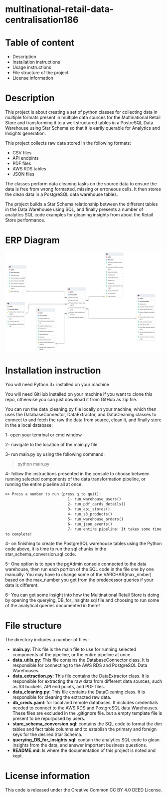 # multinational-retail-data-centralisation186

# Table of content
- Description
- Installation instructions
- Usage instructions
- File structure of the project
- License information
  
# Description
This project is about creating a set of python classes for collecting data in multiple formats present in multiple data sources for the Multinational Retail Store and transforming it to a well structured tables in a PostreSQL Data Warehouse using Star Schema so that it is earily querable for Analytics and Insights generation.

This project collects raw data stored in the following formats:
- CSV files
- API endpints
- PDF files
- AWS RDS tables
- JSON files

The classes perform data cleaning tasks on the source data to ensure the data is free from wrong formatted, missing or erroneous cells. It then stores the clean data in a PostgreSQL data warehouse tables.

The project builds a Star Schema relationship between the different tables in the Data Warehouse using SQL, and finally presents a number of analytics SQL code examples for gleaning insights from about the Retail Store performance.

# ERP Diagram

![screenshot](images/sales_data_schema_ERP.png)

# Installation instruction
You will need Python 3+ installed on your machine

You will need GitHub installed on your machine if you want to clone this repo, otherwise you can just download it from GitHub as zip file.

You can run the data_cleaning.py file locally on your machine, which then uses the DatabaseConnector, DataExtractor, and DataCleaning classes to connect to and fetch the raw the data from source, clean it, and finally store in the a local database:

1- open your temrinal or cmd window

2- navigate to the location of the main.py file

3- run main.py by using the following command:

> python main.py

4- follow the instructions presented in the console to choose between running selected components of the data transformation pipeline, or running the entire pipeline all at once.

```
>> Press a number to run (press q to quit):
                            1- run_warehouse_users()
                            2- run_pdf_cards_details()
                            3- run_api_stores()
                            4- run_s3_products()
                            5- run_warehouse_orders()
                            6- run_json_events()
                            7- run entire pipeline! It takes some time to complete!
```

4- on finishing to create the PostgreSQL warehouse tables using the Python code above, it is time to run the sql chunks in the star_schema_conversion.sql code.

5- One option is to open the pgAdmin console connected to the data warehouse, then run each portion of the SQL code in the file one by one manually. You may have to change some of the VARCHAR(max_nmber) based on the max_number you get from the predecessor queries if your data is different.

6- You can get some insight into how the Multinational Retail Store is doing by opening the querying_DB_for_insights.sql file and choosing to run some of the analytical queries documented in there!

# File structure
The directory includes a number of files:
- __main.py__: This file is the main file to use for running selected components of the pipeline, or the entire pipeline at once.
- __data_utils.py__: This file contains the DatabaseConnector class. It is responsible for connecting to the AWS RDS and PostgreSQL Data Warehouses.
- __data_extraction.py__: This file contains the DataExtractor class. It is responsible for extracting the raw data from different data sources, such as S3 buckets, API end points, and PDF files.
- __data_cleaning.py__: This file contains the DataCleaning class. It is responsible for cleaning the extracted raw data.
- __db_creds.yaml__: for local and remote databases. It includes credentials needed to connect to the AWS RDS and PostgreSQL data Warehouses. These files are excluded in the .gitignore file. but a empty template file is present to be repurposed by users.
- __stare_schema_conversion.sql__: contains the SQL code to format the dim tables and fact table columns and to establish the primary and foreign keys for the desired Star Schema.
- __querying_DB_for_insights.sql__: contain the analytics SQL code to glean insights from the data, and answer important business questions.
- __README.md__: Is where the documentation of this project is noted and kept.

# License information
This code is released under the Creative Common CC BY 4.0 DEED License. 
